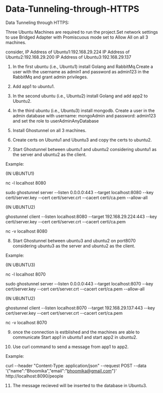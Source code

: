 # Data-Tunneling-through-HTTPS

Data Tunneling through HTTPS:

Three Ubuntu Machines are required to run the project.Set network settings to use Bridged Adapter with Promiscuous mode set to Allow All on all 3 machines.

consider,
IP Address of Ubuntu1:192.168.29.224
IP Address of Ubuntu2:192.168.29.200
IP Address of Ubuntu3:192.168.29.137

1) In the first ubuntu (i.e., Ubuntu1) install Golang and RabbitMq.Create a user with the username as admin1 and password as admin123 in the RabbitMq and grant admin privileges.

2) Add app1 to ubuntu1.

3) In the second ubuntu (i.e., Ubuntu2) install Golang and add app2 to Ubuntu2.

4) In the third ubuntu (i.e., Ubuntu3) install mongodb. Create a user in the admin database with username: mongoAdmin and password: admin123 and set the role to userAdminAnyDatabase

5) Install Ghostunnel on all 3 machines.

6) Create certs on Ubuntu1 and Ubuntu3 and copy the certs to ubuntu2.

7) Start Ghostunnel between ubuntu1 and ubuntu2 considering ubuntu1 as the server and ubuntu2 as the client.

Example: 

(IN UBUNTU1)

nc -l localhost 8080

sudo ghostunnel server     --listen 0.0.0.0:443     --target localhost:8080    --key certi/server.key --cert certi/server.crt     --cacert certi/ca.pem     --allow-all

(IN UBUNTU2)

ghostunnel client     --listen localhost:8080     --target 192.168.29.224:443     --key certi/server.key     --cert certi/server.crt     --cacert certi/ca.pem

 nc -v localhost 8080


8) Start Ghostunnel between ubuntu3 and ubuntu2 on port8070 considering ubuntu3 as the server and ubuntu2 as the client.

Example:

(IN UBUNTU3)

nc -l localhost 8070

sudo ghostunnel server     --listen 0.0.0.0:443     --target localhost:8070    --key cert/server.key --cert cert/server.crt     --cacert cert/ca.pem     --allow-all


(IN UBUNTU2)

ghostunnel client     --listen localhost:8070     --target 192.168.29.137:443     --key cert/server.key     --cert cert/server.crt     --cacert cert/ca.pem

nc -v localhost 8070


9) once the connection is estblished and the machines are able to communicate Start app1 in ubuntu1 and start app2 in ubuntu2.

10) Use curl command to send a message from app1 to app2.

Example: 

curl --header "Content-Type: application/json"      --request POST      --data '{"name":"Bhoomika","email":"bhoomika@gmail.com"}'      http://localhost:8090/people

11) The message recieved will be inserted to the database in Ubuntu3.

